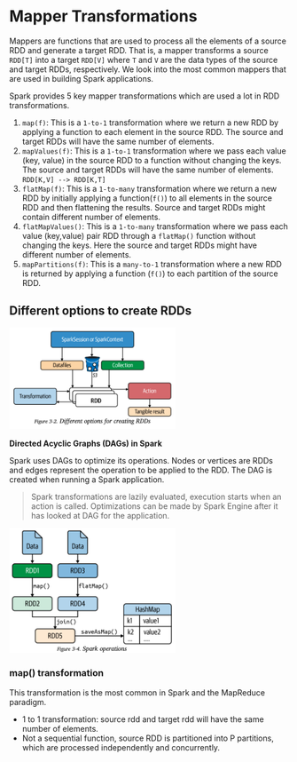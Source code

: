 # Mapper Transformations

Mappers are functions that are used to process all the elements of a source RDD and generate a target RDD. That is, a mapper transforms a source `RDD[T]` into a target `RDD[V]` where `T` and `V` are the data types of the source and target RDDs, respectively. We look into the most common mappers that are used in building Spark applications.


Spark provides 5 key mapper transformations which are used a lot in RDD transformations.
1. `map(f)`: This is a `1-to-1` transformation where we return a new RDD by applying a function to each element in the source RDD. The source and target RDDs will have the same number of elements.
2. `mapValues(f)`: This is a `1-to-1` transformation where we pass each value (key, value) in the source RDD to a function without changing the keys. The source and target RDDs will have the same number of elements. `RDD[K,V] --> RDD[K,T]`
3. `flatMap(f)`: This is a `1-to-many` transformation where we return a new RDD by initially applying a function(`f()`) to all elements in the source RDD and then flattening the results. Source and target RDDs might contain different number of elements.  
4. `flatMapValues()`: This is a `1-to-many` transformation where we pass each value (key,value) pair RDD through a `flatMap()` function without changing the keys. Here the source and target RDDs might have different number of elements.
5. `mapPartitions(f)`: This is a `many-to-1` transformation where a new RDD is returned by applying a function (`f()`) to each partition of the source RDD. 

## Different options to create RDDs

<img src="pictures/rdd_creation.PNG" alt="Different ways to create RDDs in Spark." width="300">

**Directed Acyclic Graphs (DAGs) in Spark**

Spark uses DAGs to optimize its operations. Nodes or vertices are RDDs and edges represent the operation to be applied to the RDD. The DAG is created when running a Spark application. 

> Spark transformations are lazily evaluated, execution starts when an action is called. Optimizations can be made by Spark Engine after it has looked at DAG for the application. 
<img src="pictures/dags.PNG" alt="Visualizing Spark operations as DAGs." width="300">

### map() transformation
This transformation is the most common in Spark and the MapReduce paradigm.
- 1 to 1 transformation: source rdd and target rdd will have the same number of elements.
- Not a sequential function, source RDD is partitioned into P partitions, which are processed independently and concurrently.
